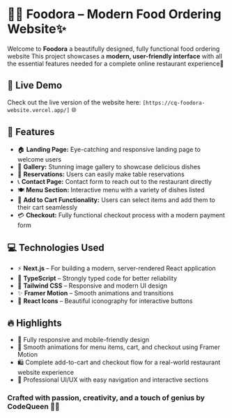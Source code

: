 # 🍔🍕 Foodora – Modern Food Ordering Website✨

Welcome to **Foodora** a beautifully designed, fully functional food ordering website This project showcases a **modern, user-friendly interface** with all the essential features needed for a complete online restaurant experience🎉

## 🚀 Live Demo
Check out the live version of the website here: `[https://cq-foodora-website.vercel.app/]` 🌐

## 🎨 Features
* 🏠 **Landing Page:** Eye-catching and responsive landing page to welcome users
* 📸 **Gallery:** Stunning image gallery to showcase delicious dishes
* 📝 **Reservations:** Users can easily make table reservations
* 📞 **Contact Page:** Contact form to reach out to the restaurant directly
* 🍽️ **Menu Section:** Interactive menu with a variety of dishes listed
* 🛒 **Add to Cart Functionality:** Users can select items and add them to their cart seamlessly
* 💳 **Checkout:** Fully functional checkout process with a modern payment form

## 💻 Technologies Used

* ⚡ **Next.js** – For building a modern, server-rendered React application
* 🔹 **TypeScript** – Strongly typed code for better reliability
* 🎨 **Tailwind CSS** – Responsive and modern UI design
* ✨ **Framer Motion** – Smooth animations and transitions
* 🎯 **React Icons** – Beautiful iconography for interactive buttons

## 🔥 Highlights
* 📱 Fully responsive and mobile-friendly design
* 💫 Smooth animations for menu items, cart, and checkout using Framer Motion
* 🛍️ Complete add-to-cart and checkout flow for a real-world restaurant website experience
* 🎨 Professional UI/UX with easy navigation and interactive sections


### Crafted with passion, creativity, and a touch of genius by **CodeQueen** 👑✨



